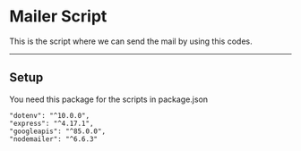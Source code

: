 # Mailer Script

This is the script where we can send the mail by using this codes.

---

## Setup

You need this package for the scripts in package.json

    "dotenv": "^10.0.0",
    "express": "^4.17.1",
    "googleapis": "^85.0.0",
    "nodemailer": "^6.6.3"
